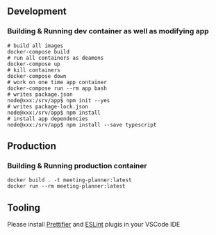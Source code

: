 ## Development

### Building & Running dev container as well as modifying app

```
# build all images
docker-compose build
# run all containers as deamons
docker-compose up
# kill containers
docker-compose down
# work on one time app container
docker-compose run --rm app bash
# writes package.json
node@xxx:/srv/app$ npm init --yes
# writes package-lock.json
node@xxx:/srv/app$ npm install
# install app dependencies
node@xxx:/srv/app$ npm install --save typescript
```

## Production

### Building & Running production container

```
docker build . -t meeting-planner:latest
docker run --rm meeting-planner:latest
```

## Tooling

Please install [Prettifier](https://marketplace.visualstudio.com/items?itemName=esbenp.prettier-vscode) and [ESLint](https://marketplace.visualstudio.com/items?itemName=dbaeumer.vscode-eslint) plugis in your VSCode IDE
